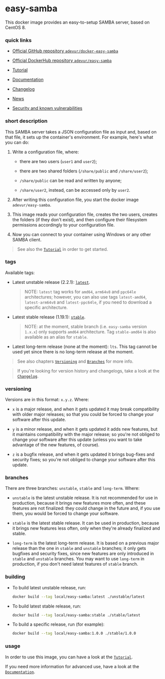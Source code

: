# easy-samba
This docker image provides an easy-to-setup SAMBA server, based on CentOS 8.

### quick links
- [Official GitHub repository `adevur/docker-easy-samba`](https://github.com/adevur/docker-easy-samba)

- [Official DockerHub repository `adevur/easy-samba`](https://hub.docker.com/r/adevur/easy-samba)

- [Tutorial](https://github.com/adevur/docker-easy-samba/blob/master/docs/TUTORIAL.md)

- [Documentation](https://github.com/adevur/docker-easy-samba/blob/master/docs/DOCUMENTATION.md)

- [Changelog](https://github.com/adevur/docker-easy-samba/blob/master/docs/CHANGELOG.md)

- [News](https://github.com/adevur/docker-easy-samba/blob/master/NEWS.md)

- [Security and known vulnerabilities](https://github.com/adevur/docker-easy-samba/blob/master/SECURITY.md)

### short description
This SAMBA server takes a JSON configuration file as input and, based on that file, it sets up the container's environment. For example, here's what you can do:

1) Write a configuration file, where:

    - there are two users (`user1` and `user2`);

    - there are two shared folders (`/share/public` and `/share/user2`);

    - `/share/public` can be read and written by anyone;

    - `/share/user2`, instead, can be accessed only by `user2`.

2) After writing this configuration file, you start the docker image `adevur/easy-samba`.

3) This image reads your configuration file, creates the two users, creates the folders (if they don't exist), and then configure their filesystem permissions accordingly to your configuration file.

4) Now you can connect to your container using Windows or any other SAMBA client.

> See also the [`Tutorial`](https://github.com/adevur/docker-easy-samba/blob/master/docs/TUTORIAL.md) in order to get started.

### tags
Available tags:

- Latest unstable release (2.2.1): [`latest`](https://github.com/adevur/docker-easy-samba/blob/master/unstable/latest/Dockerfile).

  > NOTE: `latest` tag works for `amd64`, `arm64v8` and `ppc64le` architectures; however, you can also use tags `latest-amd64`, `latest-arm64v8` and `latest-ppc64le`, if you need to download a specific architecture.

- Latest stable release (1.19.1): [`stable`](https://github.com/adevur/docker-easy-samba/blob/master/stable/latest/Dockerfile).

  > NOTE: at the moment, stable branch (i.e. `easy-samba` version `1.x.x`) only supports `amd64` architecture. Tag `stable-amd64` is also available as an alias for `stable`.

- Latest long-term release (none at the moment): `lts`. This tag cannot be used yet since there is no long-term release at the moment.

> See also chapters [`Versioning`](https://github.com/adevur/docker-easy-samba/blob/master/README.md#versioning)
and [`Branches`](https://github.com/adevur/docker-easy-samba/blob/master/README.md#branches) for more info.

> If you're looking for version history and changelogs, take a look at the [`Changelog`](https://github.com/adevur/docker-easy-samba/blob/master/docs/CHANGELOG.md).

### versioning
Versions are in this format: `x.y.z`. Where:

- `x` is a major release, and when it gets updated it may break compatibility with older major releases; so that you could be forced to change your software after this update.

- `y` is a minor release, and when it gets updated it adds new features, but it maintains compatibility with the major release; so you're not obliged to change your software after this update (unless you want to take advantage of the new features, of course).

- `z` is a bugfix release, and when it gets updated it brings bug-fixes and security fixes; so you're not obliged to change your software after this update.

### branches
There are three branches: `unstable`, `stable` and `long-term`. Where:

- `unstable` is the latest unstable release. It is not recommended for use in production, because it brings new features more often, and these features are not finalized: they could change in the future and, if you use them, you would be forced to change your software.

- `stable` is the latest stable release. It can be used in production, because it brings new features less often, only when they're already finalized and stable.

- `long-term` is the latest long-term release. It is based on a previous major release than the one in `stable` and `unstable` branches; it only gets bugfixes and security fixes, since new features are only introduced in `stable` and `unstable` branches. You may want to use `long-term` in production, if you don't need latest features of `stable` branch.

### building
- To build latest unstable release, run:
  ```sh
  docker build --tag local/easy-samba:latest ./unstable/latest
  ```

- To build latest stable release, run:
  ```sh
  docker build --tag local/easy-samba:stable ./stable/latest
  ```

- To build a specific release, run (for example):
  ```sh
  docker build --tag local/easy-samba:1.0.0 ./stable/1.0.0
  ```

### usage
In order to use this image, you can have a look at the [`Tutorial`](https://github.com/adevur/docker-easy-samba/blob/master/docs/TUTORIAL.md).

If you need more information for advanced use, have a look at the [`Documentation`](https://github.com/adevur/docker-easy-samba/blob/master/docs/DOCUMENTATION.md).

